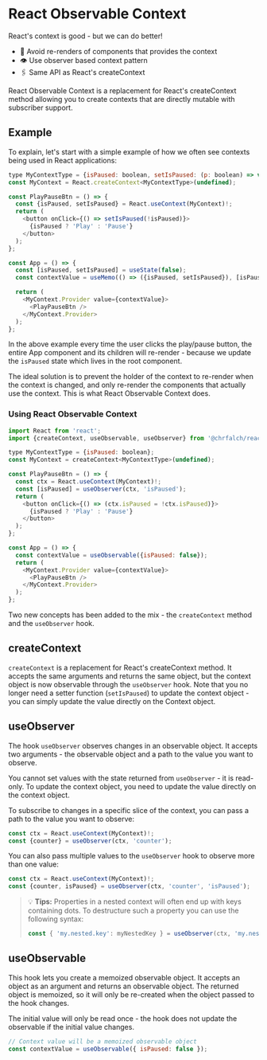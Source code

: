 # React Observable Context

React's context is good - but we can do better!

- 🧭 Avoid re-renders of components that provides the context
- 👁️ Use observer based context pattern
- 🖇️ Same API as React's createContext

React Observable Context is a replacement for React's createContext method allowing you to create contexts that are directly mutable with subscriber support.

## Example

To explain, let's start with a simple example of how we often see contexts being used in React applications:

```js
type MyContextType = {isPaused: boolean, setIsPaused: (p: boolean) => void};
const MyContext = React.createContext<MyContextType>(undefined);

const PlayPauseBtn = () => {
  const {isPaused, setIsPaused} = React.useContext(MyContext)!;
  return (
    <button onClick={() => setIsPaused(!isPaused)}>
      {isPaused ? 'Play' : 'Pause'}
    </button>
  );
};

const App = () => {
  const [isPaused, setIsPaused] = useState(false);
  const contextValue = useMemo(() => ({isPaused, setIsPaused}), [isPaused]);

  return (
    <MyContext.Provider value={contextValue}>
      <PlayPauseBtn />
    </MyContext.Provider>
  );
};
```

In the above example every time the user clicks the play/pause button, the entire App component and its children will re-render - because we update the `isPaused` state which lives in the root component.

The ideal solution is to prevent the holder of the context to re-render when the context is changed, and only re-render the components that actually use the context. This is what React Observable Context does.

### Using React Observable Context

```js
import React from 'react';
import {createContext, useObservable, useObserver} from '@chrfalch/react-observable-context';

type MyContextType = {isPaused: boolean};
const MyContext = createContext<MyContextType>(undefined);

const PlayPauseBtn = () => {
  const ctx = React.useContext(MyContext)!;
  const [isPaused] = useObserver(ctx, 'isPaused');
  return (
    <button onClick={() => (ctx.isPaused = !ctx.isPaused)}>
      {isPaused ? 'Play' : 'Pause'}
    </button>
  );
};

const App = () => {
  const contextValue = useObservable({isPaused: false});
  return (
    <MyContext.Provider value={contextValue}>
      <PlayPauseBtn />
    </MyContext.Provider>
  );
};
```

Two new concepts has been added to the mix - the `createContext` method and the `useObserver` hook.

## createContext

`createContext` is a replacement for React's createContext method. It accepts the same arguments and returns the same object, but the context object is now observable through the `useObserver` hook. Note that you no longer need a setter function (`setIsPaused`) to update the context object - you can simply update the value directly on the Context object.

## useObserver

The hook `useObserver` observes changes in an observable object. It accepts two arguments - the observable object and a path to the value you want to observe.

You cannot set values with the state returned from `useObserver` - it is read-only. To update the context object, you need to update the value directly on the context object.

To subscribe to changes in a specific slice of the context, you can pass a path to the value you want to observe:

```js
const ctx = React.useContext(MyContext)!;
const {counter} = useObserver(ctx, 'counter');
```

You can also pass multiple values to the `useObserver` hook to observe more than one value:

```js
const ctx = React.useContext(MyContext)!;
const {counter, isPaused} = useObserver(ctx, 'counter', 'isPaused');
```

> 💡 **Tips:**
> Properties in a nested context will often end up with keys containing dots. To destructure such a property you can use the following syntax:
>
> ```js
> const { 'my.nested.key': myNestedKey } = useObserver(ctx, 'my.nested.key');
> ```

## useObservable

This hook lets you create a memoized observable object. It accepts an object as an argument and returns an observable object. The returned object is memoized, so it will only be re-created when the object passed to the hook changes.

The initial value will only be read once - the hook does not update the observable if the initial value changes.

```js
// Context value will be a memoized observable object
const contextValue = useObservable({ isPaused: false });
```

